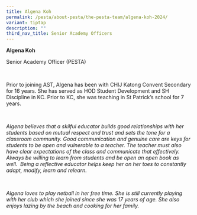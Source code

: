 ```yaml
---
title: Algena Koh
permalink: /pesta/about-pesta/the-pesta-team/algena-koh-2024/
variant: tiptap
description: ""
third_nav_title: Senior Academy Officers
---
```

<p><strong>Algena Koh</strong></p><p>Senior Academy Officer (PESTA)</p><p>&nbsp;</p><p>Prior to joining AST, Algena has been with CHIJ Katong Convent Secondary for 16 years. She has served as HOD Student Development and SH Discipline in KC. Prior to KC, she was teaching in St Patrick’s school for 7 years.</p><p>&nbsp;</p><p><em>Algena</em><strong><em> </em></strong><em>believes that a skilful educator builds good relationships with her students based on mutual respect and trust and sets the tone for a classroom community. Good communication and genuine care are keys for students to be open and vulnerable to a teacher. The teacher must also have clear expectations of the class and communicate that effectively. Always be willing to learn from students and be open an open book as well.&nbsp; Being a reflective educator helps keep her on her toes to constantly adapt, modify, learn and relearn.</em></p><p><em>&nbsp;</em></p><p><em>Algena loves to play netball in her free time. She is still currently playing with her club which she joined since she was 17 years of age. She also enjoys lazing by the beach and cooking for her family.</em></p>